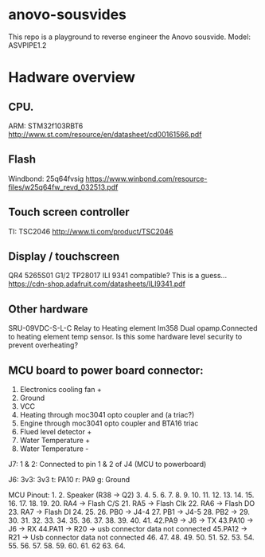 # anovo-sousvides
This repo is a playground to reverse engineer the Anovo sousvide.
Model: ASVPIPE1.2

# Hadware overview
## CPU.
ARM: STM32f103RBT6
http://www.st.com/resource/en/datasheet/cd00161566.pdf

## Flash
Windbond: 25q64fvsig
https://www.winbond.com/resource-files/w25q64fw_revd_032513.pdf

## Touch screen controller
TI: TSC2046
http://www.ti.com/product/TSC2046

## Display / touchscreen
QR4 5265S01 G1/2 TP28017
ILI 9341 compatible? This is a guess...
https://cdn-shop.adafruit.com/datasheets/ILI9341.pdf

## Other hardware
SRU-09VDC-S-L-C Relay to Heating element
lm358 Dual opamp.Connected to heating element temp sensor. Is this some hardware level security to prevent overheating?


## MCU board to power board connector:
1. Electronics cooling fan +
2. Ground
3. VCC
4. Heating through moc3041 opto coupler and (a triac?)
5. Engine through moc3041 opto coupler and BTA16 triac
6. Flued level detector +
7. Water Temperature +
8. Water Temperature -

J7:
1 & 2: Connected to pin 1 & 2 of J4 (MCU to powerboard)

J6:
3v3: 3v3
t: PA10
r: PA9
g: Ground

MCU Pinout:
1.
2. Speaker (R38 -> Q2)
3.
4.
5.
6.
7.
8.
9.
10.
11.
12.
13.
14.
15.
16.
17.
18.
19.
20. RA4 -> Flash C/S
21. RA5 -> Flash Clk
22. RA6 -> Flash DO
23. RA7 -> Flash DI
24.
25.
26. PB0 -> J4-4
27. PB1 -> J4-5
28. PB2 ->
29.
30.
31.
32.
33.
34.
35.
36.
37.
38.
39.
40.
41.
42.PA9 -> J6 -> TX
43.PA10 -> J6 -> RX
44.PA11 -> R20 -> usb connector data not connected
45.PA12 -> R21 -> Usb connector data not connected
46.
47.
48.
49.
50.
51.
52.
53.
54.
55.
56.
57.
58.
59.
60.
61.
62
63.
64.







